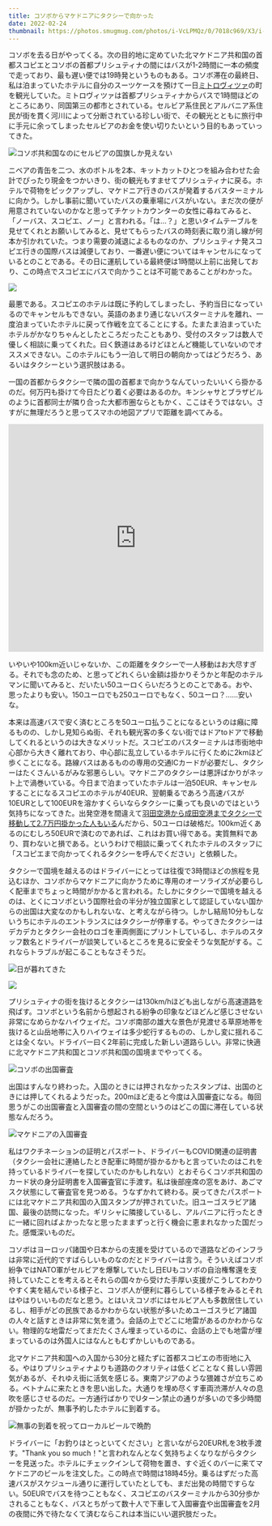 ```yaml
---
title: コソボからマケドニアにタクシーで向かった
date: 2022-02-24
thumbnail: https://photos.smugmug.com/photos/i-VcLPMQz/0/7018c969/X3/i-VcLPMQz-X3.jpg
---
```


コソボを去る日がやってくる。次の目的地に定めていた北マケドニア共和国の首都スコピエとコソボの首都プリシュティナの間にはバスが1-2時間に一本の頻度で走っており、最も遅い便では19時発というものもある。コソボ滞在の最終日、私は泊まっていたホテルに自分のスーツケースを預けて一日[ミトロヴィツァ](https://ja.wikipedia.org/wiki/%E3%83%9F%E3%83%88%E3%83%AD%E3%83%B4%E3%82%A3%E3%83%84%E3%82%A1_(%E3%82%B3%E3%82%BD%E3%83%9C))の町を観光していた。ミトロヴィツァは首都プリシュティナからバスで1時間ほどのところにあり、同国第三の都市とされている。セルビア系住民とアルバニア系住民が街を貫く河川によって分断されている珍しい街で、その観光とともに旅行中に手元に余ってしまったセルビアのお金を使い切りたいという目的もあっていってきた。

![コソボ共和国なのにセルビアの国旗しか見えない](https://photos.smugmug.com/photos/i-3D3hkXK/0/8632d11d/X3/i-3D3hkXK-X3.jpg)

ニベアの青缶を二つ、水のボトルを2本、キットカットひとつを組み合わせた会計でぴったり現金をつかいきり、街の観光もすませてプリシュティナに戻る。ホテルで荷物をピックアップし、マケドニア行きのバスが発着するバスターミナルに向かう。しかし事前に聞いていたバスの乗車場にバスがいない。まだ次の便が用意されていないのかなと思ってチケットカウンターの女性に尋ねてみると、「ノーバス、スコピエ、ノー」と言われる。「は…？」と思いタイムテーブルを見せてくれとお願いしてみると、見せてもらったバスの時刻表に取り消し線が何本か引かれていた。つまり需要の減退によるものなのか、プリシュティナ発スコピエ行きの国際バスは減便しており、一番遅い便についてはキャンセルになっているとのことである。その日に運航している最終便は1時間以上前に出発しており、この時点でスコピエにバスで向かうことは不可能であることがわかった。

![](https://photos.smugmug.com/photos/i-gftmsbk/0/1be405c1/X3/i-gftmsbk-X3.jpg)

最悪である。スコピエのホテルは既に予約してしまったし、予約当日になっているのでキャンセルもできない。英語のあまり通じないバスターミナルを離れ、一度泊まっていたホテルに戻って作戦を立てることにする。たまたま泊まっていたホテルがかなりちゃんとしたところだったこともあり、受付のスタッフは数人で優しく相談に乗ってくれた。曰く鉄道はあるけどほとんど機能していないのでオススメできない。このホテルにもう一泊して明日の朝向かってはどうだろう、あるいはタクシーという選択肢はある。

一国の首都からタクシーで隣の国の首都まで向かうなんていったいいくら掛かるのだ。何万円も掛けて今日たどり着く必要はあるのか。キンシャサとブラザビルのように首都同士が隣り合った大都市圏ならともかく、ここはそうではない。さすがに無理だろうと思ってスマホの地図アプリで距離を調べてみる。

<iframe src="https://www.google.com/maps/embed?pb=!1m28!1m12!1m3!1d377546.98046954384!2d20.991565786537482!3d42.330032787026816!2m3!1f0!2f0!3f0!3m2!1i1024!2i768!4f13.1!4m13!3e0!4m5!1s0x13549ee605110927%3A0x9365bfdf385eb95a!2sPristina!3m2!1d42.6629138!2d21.1655028!4m5!1s0x135415a58c9aa2a5%3A0xb2ed88c260872020!2sSkopje!3m2!1d41.998129399999996!2d21.4254355!5e0!3m2!1sen!2smk!4v1645717692955!5m2!1sen!2smk" width="100%" height="450" style="border:0;" allowfullscreen="" loading="lazy"></iframe>

いやいや100km近いじゃないか、この距離をタクシーで一人移動はお大尽すぎる。それでも念のため、と思ってどれくらい金額は掛かりそうかと年配のホテルマンに聞いてみると、だいたい50ユーロくらいだろうとのことである。おや、思ったよりも安い。150ユーロでも250ユーロでもなく、50ユーロ？……安いな。

本来は高速バスで安く済むところを50ユーロ払うことになるというのは癪に障るものの、しかし見知らぬ街、それも観光客の多くない街ではドアtoドアで移動してくれるというのは大きなメリットだ。スコピエのバスターミナルは市街地中心部から大きく離れており、中心部に乱立しているホテルに行くために2kmほど歩くことになる。路線バスはあるものの専用の交通ICカードが必要だし、タクシーはたくさんいるがみな邪悪らしい。マケドニアのタクシーは悪評ばかりがネット上で渦巻いている。今日まで泊まっていたホテルは一泊50EUR、キャンセルすることになるスコピエのホテルが40EUR、翌朝乗るであろう高速バスが10EURとして100EURを溶かすくらいならタクシーに乗っても良いのではという気持ちになってきた。出発空港を間違えて[羽田空港から成田空港までタクシーで移動して2.7万円掛かった人もいる](https://note.com/yurikure/n/n5bd0499da700)んだから、50ユーロは破格だ。100km近くあるのにむしろ50EURで済むのであれば、これはお買い得である。実質無料であり、買わないと損である。というわけで相談に乗ってくれたホテルのスタッフに「スコピエまで向かってくれるタクシーを呼んでください」と依頼した。

タクシーで国境を越えるのはドライバーにとっては往復で3時間ほどの旅程を見込むほか、コソボからマケドニアに向かうために専用のオーソライズが必要らしく配車までちょっと時間がかかると言われる。たしかにタクシーで国境を越えるのは、とくにコソボという国際社会の半分が独立国家として認証していない国からの出国は大変なのかもしれないな、と考えながら待つ。しかし結局10分もしないうちにホテルのエントランスにはタクシーが停車する。やってきたタクシーはデカデカとタクシー会社のロゴを車両側面にプリントしているし、ホテルのスタッフ数名とドライバーが談笑しているところを見るに安全そうな気配がする。これならトラブルが起こることもなさそうだ。

![日が暮れてきた](https://photos.smugmug.com/photos/i-bM59tGP/0/09843443/X3/i-bM59tGP-X3.jpg)

![](https://photos.smugmug.com/photos/i-VcLPMQz/0/7018c969/X3/i-VcLPMQz-X3.jpg)

プリシュティナの街を抜けるとタクシーは130km/hほども出しながら高速道路を飛ばす。コソボという名前から想起される紛争の印象などほどんど感じさせない非常になめらかなハイウェイだ。コソボ南部の雄大な景色が見渡せる草原地帯を抜けると山岳地帯に入りハイウェイは多少蛇行するものの、しかし変に揺れることは全くない。ドライバー曰く2年前に完成した新しい道路らしい。非常に快適に北マケドニア共和国とコソボ共和国の国境までやってくる。

![コソボの出国審査](https://photos.smugmug.com/photos/i-KsK9j5z/0/7bfd490d/X3/i-KsK9j5z-X3.jpg)

出国はすんなり終わった。入国のときには押されなかったスタンプは、出国のときには押してくれるようだった。200mほど走ると今度は入国審査になる。毎回思うがこの出国審査と入国審査の間の空間というのはどこの国に滞在している状態なんだろう。

![マケドニアの入国審査](https://photos.smugmug.com/photos/i-RqQgFnD/0/bfd08ee2/X3/i-RqQgFnD-X3.jpg)

私はワクチネーションの証明とパスポート、ドライバーもCOVID関連の証明書（タクシー会社に連絡したとき配車に時間が掛かるかもと言っていたのはこれを持っているドライバーを探していたのかもしれない）とおそらくコソボ共和国のカード状の身分証明書を入国審査官に手渡す。私は後部座席の窓をあけ、あごマスク状態にして審査官を見つめる。うなずかれて終わる。戻ってきたパスポートには北マケドニア共和国の入国スタンプが押されていた。旧ユーゴスラビア諸国、最後の訪問になった。ギリシャに隣接しているし、アルバニアに行ったときに一緒に回ればよかったなと思ったままずっと行く機会に恵まれなかった国だった。感慨深いものだ。

コソボはヨーロッパ諸国や日本からの支援を受けているので道路などのインフラは非常に近代的ですばらしいものなのだとドライバーは言う。そういえばコソボ紛争ではNATO軍がセルビアを爆撃していたし日EUもコソボの自治権奪還を支持していたことを考えるとそれらの国々から受けた手厚い支援がこうしてわかりやすく実を結んでいる様子と、コソボ人が便利に暮らしている様子をみるとそれはやはりいいものだなと思う。とはいえコソボにはセルビア人も多数居住しているし、相手がどの民族であるかわからない状態が多いためユーゴスラビア諸国の人々と話すときは非常に気を遣う。会話の上でどこに地雷があるのかわからない。物理的な地雷だってまだたくさん埋まっているのに、会話の上でも地雷が埋まっているのは外国人にはなんともむずかしいものである。

北マケドニア共和国への入国から30分と経たずに首都スコピエの市街地に入る。やはりプリシュティナよりも道路のクオリティは低くどことなく貧しい雰囲気があるが、それゆえ街に活気を感じる。東南アジアのような猥雑さが立ちこめる。ベトナムに来たときを思い出した。大通りを埋め尽くす車両渋滞が人々の息吹を感じさせるのだ。一方通行ばかりでUターン禁止の通りが多いので多少時間が掛かったが、無事予約したホテルに到着する。

![無事の到着を祝ってローカルビールで晩酌](https://photos.smugmug.com/photos/i-kscNvZ9/0/c82ada1b/X3/i-kscNvZ9-X3.jpg)

ドライバーに「お釣りはとっといてください」と言いながら20EUR札を3枚手渡す。"Thank you so much！"と言われなんとなく気持ちよくなりながらタクシーを見送った。ホテルにチェックインして荷物を置き、すぐ近くのバーに来てマケドニアのビールを注文した。この時点で時間は18時45分。乗るはずだった高速バスがスケジュール通りに運行していたとしても、まだ出発の時間ですらない。50EURでバスを待つこともなく、スコピエのバスターミナルから30分歩かされることもなく、バスとちがって数十人で下車して入国審査や出国審査を2月の夜間に外で待たなくて済むならこれは本当にいい選択肢だった。
